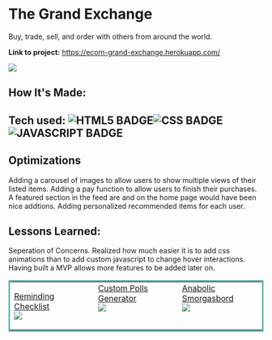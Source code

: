 # The Grand Exchange
Buy, trade, sell, and order with others from around the world.

**Link to project:** https://ecom-grand-exchange.herokuapp.com/


   <img src="https://media.giphy.com/media/JFLLdSsutI14mt8ChF/giphy.gif" />


## How It's Made:

## Tech used: ![HTML5 BADGE](https://img.shields.io/static/v1?label=|&message=HTML5&color=23555f&style=plastic&logo=html5)![CSS BADGE](https://img.shields.io/static/v1?label=|&message=CSS3&color=285f65&style=plastic&logo=css3)![JAVASCRIPT BADGE](https://img.shields.io/static/v1?label=|&message=JAVASCRIPT&color=3c7f5d&style=plastic&logo=javascript)

## Optimizations
Adding a carousel of images to allow users to show multiple views of their listed items. Adding a pay function to allow users to finish their purchases. A featured section in the feed are and on the home page would have been nice addtions. Adding personalized recommended items for each user.

## Lessons Learned:

Seperation of Concerns. Realized how much easier it is to add css animations than to add custom javascript to change hover interactions. Having built a MVP allows more features to be added later on.

<table bordercolor="#66b2b2">
  <tr>
    <td width="33.3%" valign="top">
    
<a target="_blank" href="https://github.com/JustyMoy/CheckList">Reminding Checklist</a>
        <br />
      <a target="_blank" href="https://github.com/JustyMoy/CheckList">
   <img src ="https://media.giphy.com/media/Vc6Pg0TjiUt1KC5tmY/giphy.gif" />
        </a>
    </td>
    <td width="33.3%" valign="top">
<a target="_blank" href="https://github.com/JustyMoy/Polls_python">Custom Polls Generator</a>
        <br />
      <a target="_blank" href="https://github.com/JustyMoy/Polls_python">
<img src="https://media.giphy.com/media/4teasaWqojvThCycpC/giphy.gif" />
        </a>
    </td>
    <td width="33.3%" valign="top">
<a target="_blank" href="https://github.com/JustyMoy/anabolicRecipeBlog">Anabolic Smorgasbord</a>
        <br />
      <a target="_blank" href="https://github.com/JustyMoy/anabolicRecipeBlog">
<img src="https://media.giphy.com/media/8kToMEoYx5hpX5lcY4/giphy.gif" />
        </a>
    </td>
  </tr>
</table>




